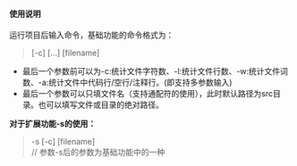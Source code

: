 #### 使用说明
运行项目后输入命令，基础功能的命令格式为：
> [-c] [...] [filename]

- 最后一个参数前可以为-c:统计文件字符数、-l:统计文件行数、-w:统计文件词数、-a:统计文件中代码行/空行/注释行。(即支持多参数输入)
- 最后一个参数可以只填文件名（支持通配符的使用），此时默认路径为src目录。也可以填写文件或目录的绝对路径。

**对于扩展功能-s的使用：**
> -s [-c] [filename]  
// 参数-s后的参数为基础功能中的一种